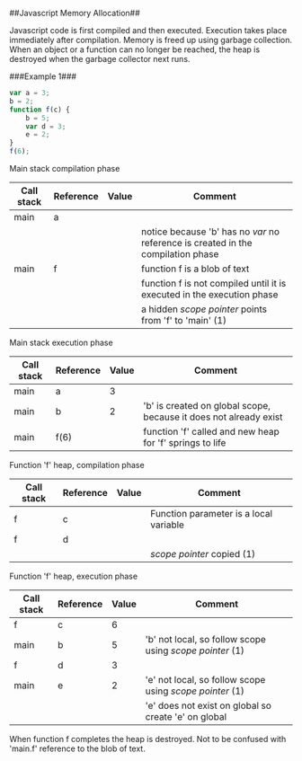 ##Javascript Memory Allocation##

Javascript code is first compiled and then executed. Execution takes place immediately after compilation. Memory is freed up using garbage collection. When an object or a function can no longer be reached, the heap is destroyed when the garbage collector next runs.

###Example 1###

```javascript
var a = 3;
b = 2;
function f(c) {
    b = 5;
    var d = 3;
    e = 2;
}
f(6);
```

Main stack compilation phase

| Call stack | Reference | Value | Comment                                                                         |
| ---------- | --------- | ----- | ------------------------------------------------------------------------------- |
|main        | a         |       |                                                                                  |
|            |           |       | notice because 'b' has no *var* no reference is created in the compilation phase |
|main        | f         |       | function f is a blob of text                                                     |
|            |           |       | function f is not compiled until it is executed in the execution phase           |
|            |           |       | a hidden *scope pointer* points from 'f' to 'main' (1)                           |


Main stack execution phase

| Call stack | Reference | Value | Comment                                                                         |
| ---------- | --------- | ----- | ------------------------------------------------------------------------------- |
| main       | a         | 3     |                                                                                 |
| main       | b         | 2     | 'b' is created on global scope, because it does not already exist               |
| main       | f(6)      |       | function 'f' called and new heap for 'f' springs to life                        |

Function 'f' heap, compilation phase

| Call stack | Reference | Value | Comment                                                                         |
| ---------- | --------- | ----- | ------------------------------------------------------------------------------- |
| f          | c         |       | Function parameter is a local variable                                          |
| f          | d         |       |                                                                                 |
|            |           |       | *scope pointer* copied (1)                                                      |

Function 'f' heap, execution phase

| Call stack | Reference | Value | Comment                                                                         |
| ---------- | --------- | ----- | ------------------------------------------------------------------------------- |
| f          | c         | 6     |                                                                                 |
| main       | b         | 5     | 'b' not local, so follow scope using *scope pointer* (1)                        |
| f          | d         | 3     |                                                                                 |
| main       | e         | 2     | 'e' not local, so follow scope using *scope pointer* (1)                        |
|            |           |       | 'e' does not exist on global so create 'e' on global                            |

When function f completes the heap is destroyed. Not to be confused with 'main.f' reference to the blob of text.
